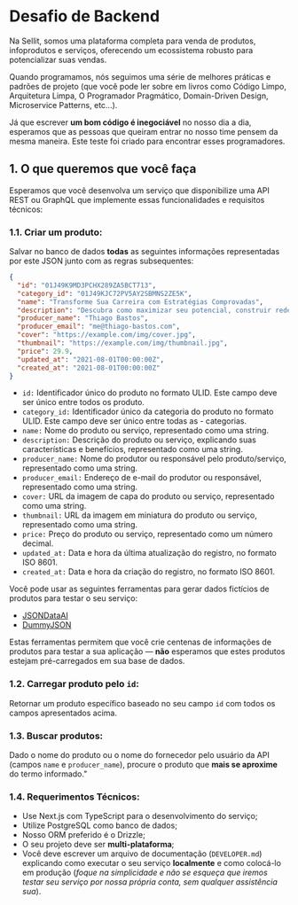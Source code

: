 # Desafio de Backend

Na Sellit, somos uma plataforma completa para venda de produtos, infoprodutos e serviços, oferecendo um ecossistema robusto para potencializar suas vendas.

Quando programamos, nós seguimos uma série de melhores práticas e padrões de projeto (que você pode ler sobre em livros como Código Limpo, Arquitetura Limpa, O Programador Pragmático, Domain-Driven Design, Microservice Patterns, etc...).

Já que escrever **um bom código é inegociável** no nosso dia a dia, esperamos que as pessoas que queiram entrar no nosso time pensem da mesma maneira. Este teste foi criado para encontrar esses programadores.

## 1. O que queremos que você faça

Esperamos que você desenvolva um serviço que disponibilize uma API REST ou GraphQL que implemente essas funcionalidades e requisitos técnicos:

### 1.1. Criar um produto:

Salvar no banco de dados **todas** as seguintes informações representadas por este JSON junto com as regras subsequentes:

```json
{
  "id": "01J49K9MD3PCHX289ZA5BCT713",
  "category_id": "01J49KJC72PV5AY2SBMNS2ZE5K",
  "name": "Transforme Sua Carreira com Estratégias Comprovadas",
  "description": "Descubra como maximizar seu potencial, construir redes influentes ​e garantir uma promoção rápida. Seu futuro começa aqui!",
  "producer_name": "Thiago Bastos",
  "producer_email": "me@thiago-bastos.com",
  "cover": "https://example.com/img/cover.jpg",
  "thumbnail": "https://example.com/img/thumbnail.jpg",
  "price": 29.9,
  "updated_at": "2021-08-01T00:00:00Z",
  "created_at": "2021-08-01T00:00:00Z"
}
```

- `id:` Identificador único do produto no formato ULID. Este campo deve ser único entre todos os produto.
- `category_id:` Identificador único da categoria do produto no formato ULID. Este campo deve ser único entre todas as - categorias.
- `name:` Nome do produto ou serviço, representado como uma string.
- `description:` Descrição do produto ou serviço, explicando suas características e benefícios, representado como uma string.
- `producer_name:` Nome do produtor ou responsável pelo produto/serviço, representado como uma string.
- `producer_email:` Endereço de e-mail do produtor ou responsável, representado como uma string.
- `cover:` URL da imagem de capa do produto ou serviço, representado como uma string.
- `thumbnail:` URL da imagem em miniatura do produto ou serviço, representado como uma string.
- `price:` Preço do produto ou serviço, representado como um número decimal.
- `updated_at:` Data e hora da última atualização do registro, no formato ISO 8601.
- `created_at:` Data e hora da criação do registro, no formato ISO 8601.

Você pode usar as seguintes ferramentas para gerar dados fictícios de produtos para testar o seu serviço:

- [JSONDataAI](https://jsondataai.com)
- [DummyJSON](https://dummyjson.com)

Estas ferramentas permitem que você crie centenas de informações de produtos para testar a sua aplicação — **não** esperamos que estes produtos estejam pré-carregados em sua base de dados.

### 1.2. Carregar produto pelo `id`:

Retornar um produto específico baseado no seu campo `id` com todos os campos apresentados acima.

### 1.3. Buscar produtos:

Dado o nome do produto ou o nome do fornecedor pelo usuário da API (campos `name` e `producer_name`), procure o produto que **mais se aproxime** do termo informado."

### 1.4. Requerimentos Técnicos:

* Use Next.js com TypeScript para o desenvolvimento do serviço;
* Utilize PostgreSQL como banco de dados;
* Nosso ORM preferido é o Drizzle;
* O seu projeto deve ser **multi-plataforma**;
* Você deve escrever um arquivo de documentação (`DEVELOPER.md`) explicando como executar o seu serviço **localmente** e como colocá-lo em produção (*foque na simplicidade e não se esqueça que iremos testar seu serviço por nossa própria conta, sem qualquer assistência sua*).
